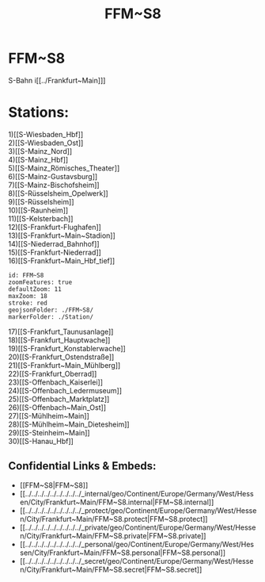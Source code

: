 ﻿---
location: [ 50.06882 , 8.530139 ] 
type: geo-Region
title: FFM~S8

license: CC BY-SA 4.0
source: https://datahub.io/core/country-codes
isDeleted: false
isReadOnly: false
draft: false
confidential: public

tags:
- geo/Country/Region
aliases:
- FFM~S8

Languages:
- de

cssclasses: geo-Region
publish: true
linkTitle: 
keywords: 
layout: 
publishDate: 
expiryDate: 
---

# FFM~S8

S-Bahn i[[../Frankfurt~Main]]]  

# Stations: 
1)[[S-Wiesbaden_Hbf]]  
2)[[S-Wiesbaden_Ost]]  
3)[[S-Mainz_Nord]]  
4)[[S-Mainz_Hbf]]  
5)[[S-Mainz_Römisches_Theater]]  
6)[[S-Mainz-Gustavsburg]]  
7)[[S-Mainz-Bischofsheim]]  
8)[[S-Rüsselsheim_Opelwerk]]  
9)[[S-Rüsselsheim]]  
10)[[S-Raunheim]]  
11)[[S-Kelsterbach]]  
12)[[S-Frankfurt-Flughafen]]  
13)[[S-Frankfurt~Main~Stadion]]  
14)[[S-Niederrad_Bahnhof]]  
15)[[S-Frankfurt-Niederrad]]  
16)[[S-Frankfurt~Main_Hbf_tief]]  

```leaflet
id: FFM~S8
zoomFeatures: true 
defaultZoom: 11 
maxZoom: 18
stroke: red
geojsonFolder: ./FFM~S8/
markerFolder: ./Station/
```

17)[[S-Frankfurt_Taunusanlage]]  
18)[[S-Frankfurt_Hauptwache]]  
19)[[S-Frankfurt_Konstablerwache]]  
20)[[S-Frankfurt_Ostendstraße]]  
21)[[S-Frankfurt~Main_Mühlberg]]  
22)[[S-Frankfurt_Oberrad]]  
23)[[S-Offenbach_Kaiserlei]]  
24)[[S-Offenbach_Ledermuseum]]  
25)[[S-Offenbach_Marktplatz]]  
26)[[S-Offenbach~Main_Ost]]  
27)[[S-Mühlheim~Main]]  
28)[[S-Mühlheim~Main_Dietesheim]]  
29)[[S-Steinheim~Main]]  
30)[[S-Hanau_Hbf]]  



## Confidential Links & Embeds: 
- [[FFM~S8|FFM~S8]] 
- [[../../../../../../../../../_internal/geo/Continent/Europe/Germany/West/Hessen/City/Frankfurt~Main/FFM~S8.internal|FFM~S8.internal]] 
- [[../../../../../../../../../_protect/geo/Continent/Europe/Germany/West/Hessen/City/Frankfurt~Main/FFM~S8.protect|FFM~S8.protect]] 
- [[../../../../../../../../../_private/geo/Continent/Europe/Germany/West/Hessen/City/Frankfurt~Main/FFM~S8.private|FFM~S8.private]] 
- [[../../../../../../../../../_personal/geo/Continent/Europe/Germany/West/Hessen/City/Frankfurt~Main/FFM~S8.personal|FFM~S8.personal]] 
- [[../../../../../../../../../_secret/geo/Continent/Europe/Germany/West/Hessen/City/Frankfurt~Main/FFM~S8.secret|FFM~S8.secret]] 
